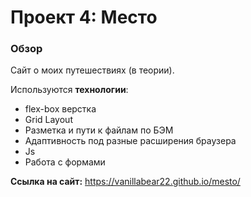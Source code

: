 # Проект 4: Место

### Обзор

Сайт о моих путешествиях (в теории).

Используются **технологии**:
* flex-box верстка
* Grid Layout
* Разметка и пути к файлам по БЭМ
* Адаптивность под разные расширения браузера
* Js
* Работа с формами

**Ссылка на сайт:** https://vanillabear22.github.io/mesto/